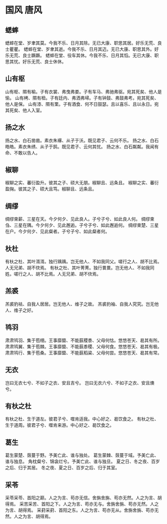 # 国风 唐风


## 蟋蟀

蟋蟀在堂、岁聿其莫。今我不乐、日月其除。无已大康、职思其居。好乐无荒、良士瞿瞿。
蟋蟀在堂、岁聿其逝。今我不乐、日月其迈。无已大康、职思其外。好乐无荒、良士蹶蹶。
蟋蟀在堂、役车其休。今我不乐、日月其慆。无已大康、职思其忧。好乐无荒、良士休休。


## 山有枢

山有枢、隰有榆。子有衣裳、弗曳弗娄。子有车马、弗驰弗驱。宛其死矣、他人是愉。
山有栲、隰有杻。子有廷内、弗洒弗埽。子有钟鼓、弗鼓弗考。宛其死矣、他人是保。
山有漆、隰有栗。子有酒食、何不日鼓瑟。且以喜乐、且以永日。宛其死矣、他人入室。


## 扬之水

扬之水、白石凿凿。素衣朱襮、从子于沃。既见君子、云何不乐。
扬之水、白石皓皓。素衣朱绣、从子于鹄。既见君子、云何其忧。
扬之水、白石粼粼。我闻有命、不敢以告人。


## 椒聊

椒聊之实、蕃衍盈升。彼其之子、硕大无朋。椒聊且、远条且。
椒聊之实、蕃衍盈掬。彼其之子、硕大且笃。椒聊且、远条且。


## 绸缪

绸缪束薪、三星在天。今夕何夕、见此良人。子兮子兮、如此良人何。
绸缪束刍、三星在隅。今夕何夕、见此邂逅。子兮子兮、如此邂逅何。
绸缪束楚、三星在户。今夕何夕、见此粲者。子兮子兮、如此粲者何。


## 杕杜

有杕之杜、其叶湑湑。独行踽踽。岂无他人、不如我同父。嗟行之人、胡不比焉。人无兄弟、胡不佽焉。
有杕之杜、其叶菁菁。独行睘睘。岂无他人、不如我同姓。嗟行之人、胡不比焉。人无兄弟、胡不佽焉。


## 羔裘

羔裘豹袪、自我人居居。岂无他人、维子之故。
羔裘豹袖、自我人究究。岂无他人、维子之好。


## 鸨羽

肃肃鸨羽、集于苞栩。王事靡盬、不能蓺稷黍、父母何怙。悠悠苍天、曷其有所。
肃肃鸨翼、集于苞棘。王事靡盬、不能蓺黍稷、父母何食。悠悠苍天、曷其有极。
肃肃鸨行、集于苞桑。王事靡盬、不能蓺稻粱、父母何尝。悠悠苍天、曷其有常。


## 无衣

岂曰无衣七兮、不如子之衣、安且吉兮。
岂曰无衣六兮、不如子之衣、安且燠兮。


## 有杕之杜

有杕之杜、生于道左。彼君子兮、噬肯适我。中心好之、曷饮食之。
有杕之杜、生于道周。彼君子兮、噬肯来游。中心好之、曷饮食之。


## 葛生

葛生蒙楚、蔹蔓于野。予美亡此、谁与独处。
葛生蒙棘、蔹蔓于域。予美亡此、谁与独息。
角枕粲兮、锦衾烂兮。予美亡此、谁与独旦。
夏之日、冬之夜、百岁之后、归于其居。
冬之夜、夏之日、百岁之后、归于其室。


## 采苓

采苓采苓、首阳之巅。人之为言、苟亦无信。舍旃舍旃、苟亦无然。人之为言、胡得焉。
采苦采苦、首阳之下。人之为言、苟亦无与。舍旃舍旃、苟亦无然。人之为言、胡得焉。
采葑采葑、首阳之东。人之为言、苟亦无从。舍旃舍旃、苟亦无然。人之为言、胡得焉。

